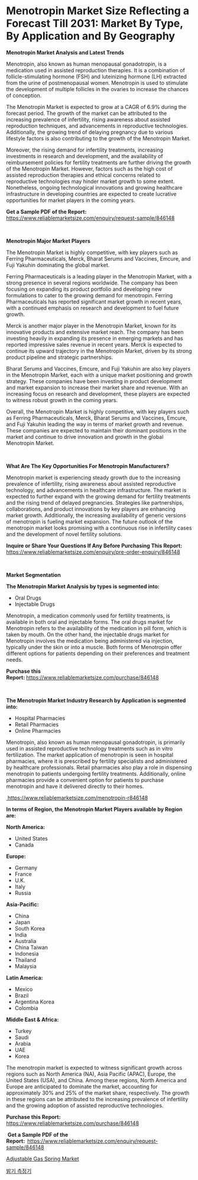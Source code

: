 <p><h1>Menotropin Market Size Reflecting a Forecast Till 2031: Market By Type, By Application and By Geography</h1></p><p><strong>Menotropin Market Analysis and Latest Trends</strong></p>
<p><p>Menotropin, also known as human menopausal gonadotropin, is a medication used in assisted reproduction therapies. It is a combination of follicle-stimulating hormone (FSH) and luteinizing hormone (LH) extracted from the urine of postmenopausal women. Menotropin is used to stimulate the development of multiple follicles in the ovaries to increase the chances of conception.</p><p>The Menotropin Market is expected to grow at a CAGR of 6.9% during the forecast period. The growth of the market can be attributed to the increasing prevalence of infertility, rising awareness about assisted reproduction techniques, and advancements in reproductive technologies. Additionally, the growing trend of delaying pregnancy due to various lifestyle factors is also contributing to the growth of the Menotropin Market.</p><p>Moreover, the rising demand for infertility treatments, increasing investments in research and development, and the availability of reimbursement policies for fertility treatments are further driving the growth of the Menotropin Market. However, factors such as the high cost of assisted reproduction therapies and ethical concerns related to reproductive technologies may hinder market growth to some extent. Nonetheless, ongoing technological innovations and growing healthcare infrastructure in developing countries are expected to create lucrative opportunities for market players in the coming years.</p></p>
<p><strong>Get a Sample PDF of the Report:&nbsp;</strong> <a href="https://www.reliablemarketsize.com/enquiry/request-sample/846148">https://www.reliablemarketsize.com/enquiry/request-sample/846148</a></p>
<p>&nbsp;</p>
<p><strong>Menotropin Major Market Players</strong></p>
<p><p>The Menotropin Market is highly competitive, with key players such as Ferring Pharmaceuticals, Merck, Bharat Serums and Vaccines, Emcure, and Fuji Yakuhin dominating the global market. </p><p>Ferring Pharmaceuticals is a leading player in the Menotropin Market, with a strong presence in several regions worldwide. The company has been focusing on expanding its product portfolio and developing new formulations to cater to the growing demand for menotropin. Ferring Pharmaceuticals has reported significant market growth in recent years, with a continued emphasis on research and development to fuel future growth.</p><p>Merck is another major player in the Menotropin Market, known for its innovative products and extensive market reach. The company has been investing heavily in expanding its presence in emerging markets and has reported impressive sales revenue in recent years. Merck is expected to continue its upward trajectory in the Menotropin Market, driven by its strong product pipeline and strategic partnerships.</p><p>Bharat Serums and Vaccines, Emcure, and Fuji Yakuhin are also key players in the Menotropin Market, each with a unique market positioning and growth strategy. These companies have been investing in product development and market expansion to increase their market share and revenue. With an increasing focus on research and development, these players are expected to witness robust growth in the coming years.</p><p>Overall, the Menotropin Market is highly competitive, with key players such as Ferring Pharmaceuticals, Merck, Bharat Serums and Vaccines, Emcure, and Fuji Yakuhin leading the way in terms of market growth and revenue. These companies are expected to maintain their dominant positions in the market and continue to drive innovation and growth in the global Menotropin Market.</p></p>
<p>&nbsp;</p>
<p><strong>What Are The Key Opportunities For Menotropin Manufacturers?</strong></p>
<p><p>Menotropin market is experiencing steady growth due to the increasing prevalence of infertility, rising awareness about assisted reproductive technology, and advancements in healthcare infrastructure. The market is expected to further expand with the growing demand for fertility treatments and the rising trend of delayed pregnancies. Strategies like partnerships, collaborations, and product innovations by key players are enhancing market growth. Additionally, the increasing availability of generic versions of menotropin is fueling market expansion. The future outlook of the menotropin market looks promising with a continuous rise in infertility cases and the development of novel fertility solutions.</p></p>
<p><strong>Inquire or Share Your Questions If Any Before Purchasing This Report:</strong> <a href="https://www.reliablemarketsize.com/enquiry/pre-order-enquiry/846148">https://www.reliablemarketsize.com/enquiry/pre-order-enquiry/846148</a></p>
<p>&nbsp;</p>
<p><strong>Market Segmentation</strong></p>
<p><strong>The Menotropin Market Analysis by types is segmented into:</strong></p>
<p><ul><li>Oral Drugs</li><li>Injectable Drugs</li></ul></p>
<p><p>Menotropin, a medication commonly used for fertility treatments, is available in both oral and injectable forms. The oral drugs market for Menotropin refers to the availability of the medication in pill form, which is taken by mouth. On the other hand, the injectable drugs market for Menotropin involves the medication being administered via injection, typically under the skin or into a muscle. Both forms of Menotropin offer different options for patients depending on their preferences and treatment needs.</p></p>
<p><strong>Purchase this Report:&nbsp;</strong><a href="https://www.reliablemarketsize.com/purchase/846148">https://www.reliablemarketsize.com/purchase/846148</a></p>
<p>&nbsp;</p>
<p><strong>The Menotropin Market Industry Research by Application is segmented into:</strong></p>
<p><ul><li>Hospital Pharmacies</li><li>Retail Pharmacies</li><li>Online Pharmacies</li></ul></p>
<p><p>Menotropin, also known as human menopausal gonadotropin, is primarily used in assisted reproductive technology treatments such as in vitro fertilization. The market application of menotropin is seen in hospital pharmacies, where it is prescribed by fertility specialists and administered by healthcare professionals. Retail pharmacies also play a role in dispensing menotropin to patients undergoing fertility treatments. Additionally, online pharmacies provide a convenient option for patients to purchase menotropin and have it delivered directly to their homes.</p></p>
<p><a href="https://www.reliablemarketsize.com/menotropin-r846148">&nbsp;https://www.reliablemarketsize.com/menotropin-r846148</a></p>
<p><strong>In terms of Region, the Menotropin Market Players available by Region are:</strong></p>
<p>
    <p> <strong> North America: </strong>
        <ul>
            <li>United States</li>
            <li>Canada</li>
        </ul>
        </p> 
    <p> <strong> Europe: </strong>
        <ul>
            <li>Germany</li>
            <li>France</li>
            <li>U.K.</li>
            <li>Italy</li>
            <li>Russia</li>
        </ul>
        </p> 
    <p> <strong> Asia-Pacific: </strong>
        <ul>
            <li>China</li>
            <li>Japan</li>
            <li>South Korea</li>
            <li>India</li>
            <li>Australia</li>
            <li>China Taiwan</li>
            <li>Indonesia</li>
            <li>Thailand</li>
            <li>Malaysia</li>
        </ul>
        </p> 
    <p> <strong> Latin America: </strong>
        <ul>
            <li>Mexico</li>
            <li>Brazil</li>
            <li>Argentina Korea</li>
            <li>Colombia</li>
        </ul>
        </p> 
    <p> <strong> Middle East & Africa: </strong>
        <ul>
            <li>Turkey</li>
            <li>Saudi</li>
            <li>Arabia</li>
            <li>UAE</li>
            <li>Korea</li>
        </ul>
    </p>
    </p>
<p><p>The menotropin market is expected to witness significant growth across regions such as North America (NA), Asia Pacific (APAC), Europe, the United States (USA), and China. Among these regions, North America and Europe are anticipated to dominate the market, accounting for approximately 30% and 25% of the market share, respectively. The growth in these regions can be attributed to the increasing prevalence of infertility and the growing adoption of assisted reproductive technologies.</p></p>
<p><strong>Purchase this Report: </strong><a href="https://www.reliablemarketsize.com/purchase/846148">https://www.reliablemarketsize.com/purchase/846148</a></p>
<p>&nbsp;<strong>Get a Sample PDF of the Report:&nbsp;&nbsp;</strong><a href="https://www.reliablemarketsize.com/enquiry/request-sample/846148">https://www.reliablemarketsize.com/enquiry/request-sample/846148</a></p>
<p><strong></strong></p>
<p><p><a href="https://medium.com/@go-emi/global-adjustable-gas-spring-market-focus-on-product-type-hard-chromed-material-stainless-steel-3e10c0ee4148">Adjustable Gas Spring Market</a></p><p><a href="https://medium.com/@conradkirrlin76575/%EA%B8%80%EB%A1%9C%EB%B2%8C-%EB%B0%9D%EA%B8%B0-%EC%B8%A1%EC%A0%95%EA%B8%B0-%EC%8B%9C%EC%9E%A5-%EB%8F%99%ED%96%A5-2024%EB%85%84%EB%B6%80%ED%84%B0-2031%EB%85%84%EA%B9%8C%EC%A7%80%EC%9D%98-%EC%84%B1%EC%9E%A5-%EA%B8%B0%ED%9A%8C-%EB%B0%8F-%EB%8F%84%EC%A0%84-%EC%98%88%EC%B8%A1%EC%97%90-%EB%8C%80%ED%95%9C-%ED%86%B5%EC%B0%B0%EB%A0%A5-601fd4eb0946">밝기 측정기</a></p></p>